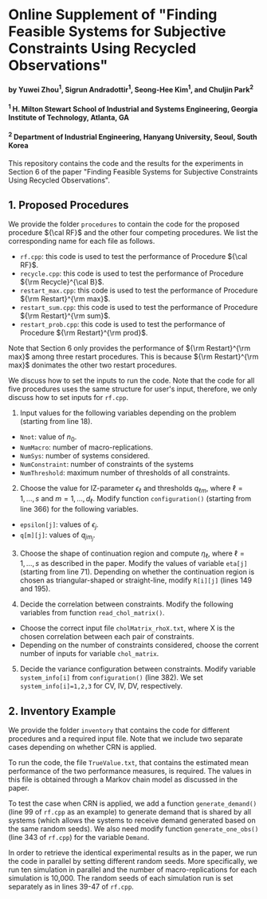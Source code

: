 # Online Supplement of "Finding Feasible Systems for Subjective Constraints Using Recycled Observations"

#### by Yuwei Zhou<sup>1</sup>, Sigrun Andradottir<sup>1</sup>, Seong-Hee Kim<sup>1</sup>, and Chuljin Park<sup>2</sup>

#### <sup>1</sup> H. Milton Stewart School of Industrial and Systems Engineering, Georgia Institute of Technology, Atlanta, GA

#### <sup>2</sup> Department of Industrial Engineering, Hanyang University, Seoul, South Korea

This repository contains the code and the results for the experiments in Section 6 of the paper "Finding Feasible Systems for Subjective Constraints Using Recycled Observations".

## 1. Proposed Procedures

We provide the folder `procedures` to contain the code for the proposed procedure ${\cal RF}$ and the other four competing procedures. We list the corresponding name for each file as follows.

* `rf.cpp`: this code is used to test the performance of Procedure ${\cal RF}$.
* `recycle.cpp`: this code is used to test the performance of Procedure ${\rm Recycle}^{\cal B}$.
* `restart_max.cpp`: this code is used to test the performance of Procedure ${\rm Restart}^{\rm max}$.
* `restart_sum.cpp`: this code is used to test the performance of Procedure ${\rm Restart}^{\rm sum}$.
* `restart_prob.cpp`: this code is used to test the performance of Procedure ${\rm Restart}^{\rm prod}$.

Note that Section 6 only provides the performance of ${\rm Restart}^{\rm max}$ among three restart procedures. This is because 
${\rm Restart}^{\rm max}$ donimates the other two restart procedures. 

We discuss how to set the inputs to run the code. Note that the code for all five procedures uses the same structure for user's input, therefore, we only discuss how to set inputs for `rf.cpp`.
1. Input values for the following variables depending on the problem (starting from line 18). 
  * `Nnot`: value of $n_0$.
  * `NumMacro`: number of macro-replications.
  * `NumSys`: number of systems considered.
  * `NumConstraint`: number of constraints of the systems
  * `NumThreshold`: maximum number of thresholds of all constraints.
  
2. Choose the value for IZ-parameter $\epsilon_\ell$ and thresholds $q_{\ell m}$, where 
$\ell=1,\ldots,s$ and $m=1,\ldots,d_\ell$. Modify function `configuration()` (starting from line 366) for the following variables. 
  * `epsilon[j]`: values of $\epsilon_j$.
  * `q[m][j]`: values of $q_{j m_j}$.
  
3. Choose the shape of continuation region and compute $\eta_\ell$, where 
$\ell=1,\ldots,s$ as described in the paper. Modify the values of variable `eta[j]` (starting from line 71). Depending on whether the continuation region is chosen as triangular-shaped or straight-line, modify `R[i][j]` (lines 149 and 195). 

4. Decide the correlation between constraints. Modify the following variables from function `read_chol_matrix()`. 
  * Choose the correct input file `cholMatrix_rhoX.txt`, where X is the chosen correlation between each pair of constraints. 
  * Depending on the number of constraints considered, choose the corrent number of inputs for variable `chol_matrix`.

5. Decide the variance configuration between constraints. Modify variable `system_info[i]` from `configuration()` (line 382). We set `system_info[i]=1,2,3` for CV, IV, DV, respectively.  

## 2. Inventory Example

We provide the folder `inventory` that contains the code for different procedures and a required input file. Note that we include two separate cases depending on whether CRN is applied. 

To run the code, the file `TrueValue.txt`, that contains the estimated mean performance of the two performance measures, is required. The values in this file is obtained through a Markov chain model as discussed in the paper. 

To test the case when CRN is applied, we add a function `generate_demand()` (line 99 of `rf.cpp` as an example) to generate demand that is shared by all systems (which allows the systems to receive demand generated based on the same random seeds). We also need modify function `generate_one_obs()` (line 343 of `rf.cpp`) for the variable `Demand`.

In order to retrieve the identical experimental results as in the paper, we run the code in parallel by setting different random seeds. More specifically, we run ten simulation in parallel and the number of macro-replications for each simulation is 10,000. The random seeds of each simulation run is set separately as in lines 39-47 of `rf.cpp`.
